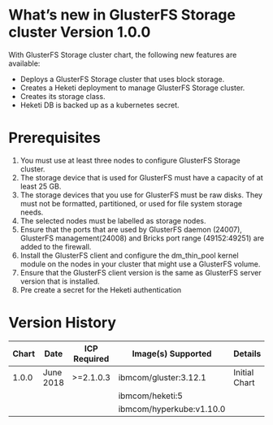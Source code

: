 # What’s new in GlusterFS Storage cluster Version 1.0.0

With GlusterFS Storage cluster chart, the following new
features are available:

* Deploys a GlusterFS Storage cluster that uses block storage.
* Creates a Heketi deployment to manage GlusterFS Storage cluster.
* Creates its storage class.
* Heketi DB is backed up as a kubernetes secret.

# Prerequisites
1. You must use at least three nodes to configure GlusterFS Storage cluster.
2. The storage device that is used for GlusterFS must have a capacity of at least 25 GB.
3. The storage devices that you use for GlusterFS must be raw disks. They must not be formatted, partitioned, or used for file system storage needs.
4. The selected nodes must be labelled as storage nodes.
5. Ensure that the ports that are used by GlusterFS daemon (24007), GlusterFS management(24008) and Bricks port range  (49152:49251) are added to the firewall.
6. Install the GlusterFS client and configure the dm_thin_pool kernel module on the nodes in your cluster that might use a GlusterFS volume.
7. Ensure that the GlusterFS client version is the same as GlusterFS server version that is installed.
8. Pre create a secret for the Heketi authentication

# Version History

| Chart | Date        | ICP Required |     Image(s) Supported   | Details       |
| ----- | ----------- | ------------ | ------------------------ | ------------- |
| 1.0.0 | June 2018   | >=2.1.0.3    | ibmcom/gluster:3.12.1    | Initial Chart |
|       |             |              | ibmcom/heketi:5          |               |
|       |             |              | ibmcom/hyperkube:v1.10.0 |               | 
